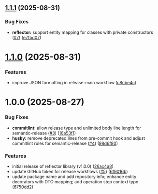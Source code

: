 ## [1.1.1](https://github.com/SlobodaFR/reflector/compare/v1.1.0...v1.1.1) (2025-08-31)


### Bug Fixes

* **reflector:** support entity mapping for classes with private constructors ([#7](https://github.com/SlobodaFR/reflector/issues/7)) ([e7fbd07](https://github.com/SlobodaFR/reflector/commit/e7fbd078d2d8a7804cb4013a671898da8e30b85b))

# [1.1.0](https://github.com/SlobodaFR/reflector/compare/v1.0.0...v1.1.0) (2025-08-31)


### Features

* improve JSON formatting in release-main workflow ([c8cbe4c](https://github.com/SlobodaFR/reflector/commit/c8cbe4c4d6f22b83c0886581dd43555411f0b442))

# 1.0.0 (2025-08-27)


### Bug Fixes

* **commitlint:** allow release type and unlimited body line length for semantic-release ([#3](https://github.com/SlobodaFR/reflector/issues/3)) ([16a53f1](https://github.com/SlobodaFR/reflector/commit/16a53f147b890168af53e25daeef603c532159f9))
* **husky:** remove deprecated lines from pre-commit hook and adjust commitlint rules for semantic-release ([#4](https://github.com/SlobodaFR/reflector/issues/4)) ([98d6f80](https://github.com/SlobodaFR/reflector/commit/98d6f8031b971acb80bb128492bc836ca3b5d6c0))


### Features

* initial release of reflector library (v1.0.0) ([26ac4a8](https://github.com/SlobodaFR/reflector/commit/26ac4a89823ea4b808e9887dafee1ff0e4e8bbfa))
* update GitHub token for release workflows ([#5](https://github.com/SlobodaFR/reflector/issues/5)) ([6f9016b](https://github.com/SlobodaFR/reflector/commit/6f9016b39c2098c390387722f7375407f090179f))
* update package name and add repository info; enhance entity decorators with DTO mapping; add operation step context type ([6750dd2](https://github.com/SlobodaFR/reflector/commit/6750dd20b76dd3670a49421d288bba8abae97aac))
